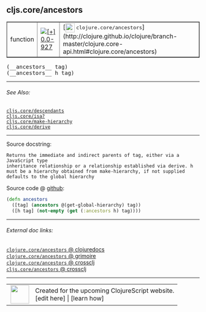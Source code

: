 ## cljs.core/ancestors



 <table border="1">
<tr>
<td>function</td>
<td><a href="https://github.com/cljsinfo/cljs-api-docs/tree/0.0-927"><img valign="middle" alt="[+] 0.0-927" title="Added in 0.0-927" src="https://img.shields.io/badge/+-0.0--927-lightgrey.svg"></a> </td>
<td>
[<img height="24px" valign="middle" src="http://i.imgur.com/1GjPKvB.png"> <samp>clojure.core/ancestors</samp>](http://clojure.github.io/clojure/branch-master/clojure.core-api.html#clojure.core/ancestors)
</td>
</tr>
</table>


 <samp>
(__ancestors__ tag)<br>
</samp>
 <samp>
(__ancestors__ h tag)<br>
</samp>

---



###### See Also:

[`cljs.core/descendants`](cljs.core_descendants.md)<br>
[`cljs.core/isa?`](cljs.core_isaQMARK.md)<br>
[`cljs.core/make-hierarchy`](cljs.core_make-hierarchy.md)<br>
[`cljs.core/derive`](cljs.core_derive.md)<br>

---


Source docstring:

```
Returns the immediate and indirect parents of tag, either via a JavaScript type
inheritance relationship or a relationship established via derive. h
must be a hierarchy obtained from make-hierarchy, if not supplied
defaults to the global hierarchy
```


Source code @ [github](https://github.com/clojure/clojurescript/blob/r2723/src/cljs/cljs/core.cljs#L8794-L8800):

```clj
(defn ancestors
  ([tag] (ancestors @(get-global-hierarchy) tag))
  ([h tag] (not-empty (get (:ancestors h) tag))))
```

<!--
Repo - tag - source tree - lines:

 <pre>
clojurescript @ r2723
└── src
    └── cljs
        └── cljs
            └── <ins>[core.cljs:8794-8800](https://github.com/clojure/clojurescript/blob/r2723/src/cljs/cljs/core.cljs#L8794-L8800)</ins>
</pre>

-->

---



###### External doc links:

[`clojure.core/ancestors` @ clojuredocs](http://clojuredocs.org/clojure.core/ancestors)<br>
[`clojure.core/ancestors` @ grimoire](http://conj.io/store/v1/org.clojure/clojure/1.7.0-beta3/clj/clojure.core/ancestors/)<br>
[`clojure.core/ancestors` @ crossclj](http://crossclj.info/fun/clojure.core/ancestors.html)<br>
[`cljs.core/ancestors` @ crossclj](http://crossclj.info/fun/cljs.core.cljs/ancestors.html)<br>

---

 <table>
<tr><td>
<img valign="middle" align="right" width="48px" src="http://i.imgur.com/Hi20huC.png">
</td><td>
Created for the upcoming ClojureScript website.<br>
[edit here] | [learn how]
</td></tr></table>

[edit here]:https://github.com/cljsinfo/cljs-api-docs/blob/master/cljsdoc/cljs.core_ancestors.cljsdoc
[learn how]:https://github.com/cljsinfo/cljs-api-docs/wiki/cljsdoc-files

<!--

This information was too distracting to show to readers, but I'll leave it
commented here since it is helpful to:

- pretty-print the data used to generate this document
- and show how to retrieve that data



The API data for this symbol:

```clj
{:ns "cljs.core",
 :name "ancestors",
 :signature ["[tag]" "[h tag]"],
 :history [["+" "0.0-927"]],
 :type "function",
 :related ["cljs.core/descendants"
           "cljs.core/isa?"
           "cljs.core/make-hierarchy"
           "cljs.core/derive"],
 :full-name-encode "cljs.core_ancestors",
 :source {:code "(defn ancestors\n  ([tag] (ancestors @(get-global-hierarchy) tag))\n  ([h tag] (not-empty (get (:ancestors h) tag))))",
          :title "Source code",
          :repo "clojurescript",
          :tag "r2723",
          :filename "src/cljs/cljs/core.cljs",
          :lines [8794 8800]},
 :full-name "cljs.core/ancestors",
 :clj-symbol "clojure.core/ancestors",
 :docstring "Returns the immediate and indirect parents of tag, either via a JavaScript type\ninheritance relationship or a relationship established via derive. h\nmust be a hierarchy obtained from make-hierarchy, if not supplied\ndefaults to the global hierarchy"}

```

Retrieve the API data for this symbol:

```clj
;; from Clojure REPL
(require '[clojure.edn :as edn])
(-> (slurp "https://raw.githubusercontent.com/cljsinfo/cljs-api-docs/catalog/cljs-api.edn")
    (edn/read-string)
    (get-in [:symbols "cljs.core/ancestors"]))
```

-->
